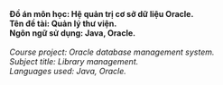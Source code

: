 <b>
  Đồ án môn học: Hệ quản trị cơ sở dữ liệu Oracle. <br/>
  Tên đề tài: Quản lý thư viện. <br/>
  Ngôn ngữ sử dụng: Java, Oracle. <br/>
</b>

 <br/>

<i>
  Course project: Oracle database management system. <br/>
  Subject title: Library management. <br/> 
  Languages used: Java, Oracle. <br/>
</i>
